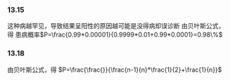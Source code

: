 ### 13.15
这种病越罕见，导致结果呈阳性的原因越可能是没得病却误诊断
由贝叶斯公式，得
患病概率$P=\frac{0.99*0.00001}{0.9999*0.01+0.99*0.0001}=0.98\%$

### 13.18
由贝叶斯公式，得
$P=\frac{\frac{}}{\frac{n-1}{n}*\frac{1}{2}+\frac{1}{n}}$


